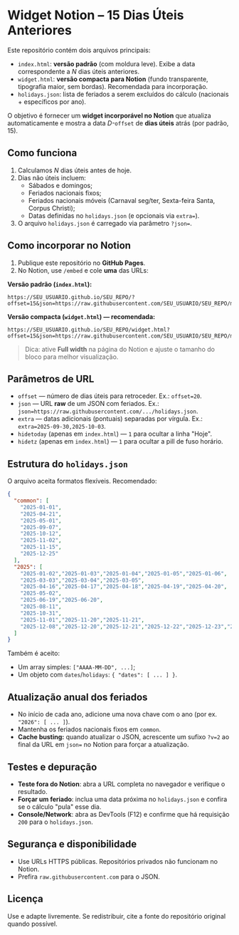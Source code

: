 # Widget Notion – 15 Dias Úteis Anteriores

Este repositório contém dois arquivos principais:
- `index.html`: **versão padrão** (com moldura leve). Exibe a data correspondente a *N* dias úteis anteriores.
- `widget.html`: **versão compacta para Notion** (fundo transparente, tipografia maior, sem bordas). Recomendada para incorporação.
- `holidays.json`: lista de feriados a serem excluídos do cálculo (nacionais + específicos por ano).

O objetivo é fornecer um **widget incorporável no Notion** que atualiza automaticamente e mostra a data *D-*`offset` de **dias úteis** atrás (por padrão, 15).

## Como funciona
1. Calculamos *N* dias úteis antes de hoje.
2. Dias não úteis incluem:
   - Sábados e domingos;
   - Feriados nacionais fixos;
   - Feriados nacionais móveis (Carnaval seg/ter, Sexta-feira Santa, Corpus Christi);
   - Datas definidas no `holidays.json` (e opcionais via `extra=`).
3. O arquivo `holidays.json` é carregado via parâmetro `?json=`.

## Como incorporar no Notion
1. Publique este repositório no **GitHub Pages**.
2. No Notion, use `/embed` e cole **uma** das URLs:

**Versão padrão (`index.html`):**
```
https://SEU_USUARIO.github.io/SEU_REPO/?offset=15&json=https://raw.githubusercontent.com/SEU_USUARIO/SEU_REPO/main/holidays.json
```

**Versão compacta (`widget.html`) — recomendada:**
```
https://SEU_USUARIO.github.io/SEU_REPO/widget.html?offset=15&json=https://raw.githubusercontent.com/SEU_USUARIO/SEU_REPO/main/holidays.json
```

> Dica: ative **Full width** na página do Notion e ajuste o tamanho do bloco para melhor visualização.

## Parâmetros de URL
- `offset` — número de dias úteis para retroceder. Ex.: `offset=20`.
- `json` — URL **raw** de um JSON com feriados. Ex.: `json=https://raw.githubusercontent.com/.../holidays.json`.
- `extra` — datas adicionais (pontuais) separadas por vírgula. Ex.: `extra=2025-09-30,2025-10-03`.
- `hidetoday` (apenas em `index.html`) — `1` para ocultar a linha "Hoje".
- `hidetz` (apenas em `index.html`) — `1` para ocultar a pill de fuso horário.

## Estrutura do `holidays.json`
O arquivo aceita formatos flexíveis. Recomendado:
```json
{
  "common": [
    "2025-01-01",
    "2025-04-21",
    "2025-05-01",
    "2025-09-07",
    "2025-10-12",
    "2025-11-02",
    "2025-11-15",
    "2025-12-25"
  ],
  "2025": [
    "2025-01-02","2025-01-03","2025-01-04","2025-01-05","2025-01-06",
    "2025-03-03","2025-03-04","2025-03-05",
    "2025-04-16","2025-04-17","2025-04-18","2025-04-19","2025-04-20",
    "2025-05-02",
    "2025-06-19","2025-06-20",
    "2025-08-11",
    "2025-10-31",
    "2025-11-01","2025-11-20","2025-11-21",
    "2025-12-08","2025-12-20","2025-12-21","2025-12-22","2025-12-23","2025-12-24","2025-12-26","2025-12-27","2025-12-28","2025-12-29","2025-12-30","2025-12-31"
  ]
}
```

Também é aceito:
- Um array simples: `["AAAA-MM-DD", ...]`;
- Um objeto com `dates`/`holidays`: `{ "dates": [ ... ] }`.

## Atualização anual dos feriados
- No início de cada ano, adicione uma nova chave com o ano (por ex. `"2026": [ ... ]`).
- Mantenha os feriados nacionais fixos em `common`.
- **Cache busting:** quando atualizar o JSON, acrescente um sufixo `?v=2` ao final da URL em `json=` no Notion para forçar a atualização.

## Testes e depuração
- **Teste fora do Notion**: abra a URL completa no navegador e verifique o resultado.
- **Forçar um feriado**: inclua uma data próxima no `holidays.json` e confira se o cálculo "pula" esse dia.
- **Console/Network**: abra as DevTools (F12) e confirme que há requisição `200` para o `holidays.json`.

## Segurança e disponibilidade
- Use URLs HTTPS públicas. Repositórios privados não funcionam no Notion.
- Prefira `raw.githubusercontent.com` para o JSON.

## Licença
Use e adapte livremente. Se redistribuir, cite a fonte do repositório original quando possível.
